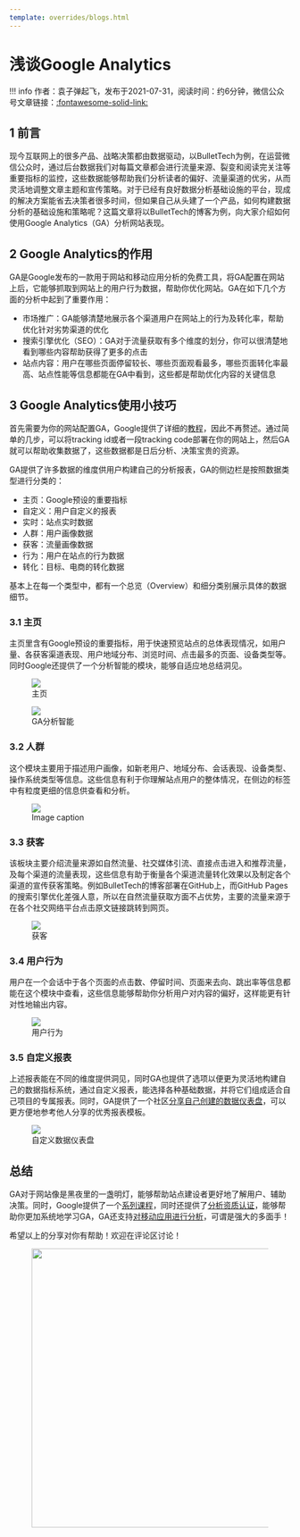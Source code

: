 ```yaml
---
template: overrides/blogs.html
---
```


# 浅谈Google Analytics

!!! info
    作者：袁子弹起飞，发布于2021-07-31，阅读时间：约6分钟，微信公众号文章链接：[:fontawesome-solid-link:](https://mp.weixin.qq.com/s/p_Cva92Md_N7k6ohXzc-fA)

## 1 前言

现今互联网上的很多产品、战略决策都由数据驱动，以BulletTech为例，在运营微信公众时，通过后台数据我们对每篇文章都会进行流量来源、裂变和阅读完关注等重要指标的监控，这些数据能够帮助我们分析读者的偏好、流量渠道的优劣，从而灵活地调整文章主题和宣传策略。对于已经有良好数据分析基础设施的平台，现成的解决方案能省去决策者很多时间，但如果自己从头建了一个产品，如何构建数据分析的基础设施和策略呢？这篇文章将以BulletTech的博客为例，向大家介绍如何使用Google Analytics（GA）分析网站表现。

## 2 Google Analytics的作用

GA是Google发布的一款用于网站和移动应用分析的免费工具，将GA配置在网站上后，它能够抓取到网站上的用户行为数据，帮助你优化网站。GA在如下几个方面的分析中起到了重要作用：

- 市场推广：GA能够清楚地展示各个渠道用户在网站上的行为及转化率，帮助优化针对劣势渠道的优化
- 搜索引擎优化（SEO）：GA对于流量获取有多个维度的划分，你可以很清楚地看到哪些内容帮助获得了更多的点击
- 站点内容：用户在哪些页面停留较长、哪些页面观看最多，哪些页面转化率最高、站点性能等信息都能在GA中看到，这些都是帮助优化内容的关键信息

## 3 Google Analytics使用小技巧

首先需要为你的网站配置GA，Google提供了详细的[教程](https://support.google.com/analytics/answer/1008015?hl=en)，因此不再赘述。通过简单的几步，可以将tracking id或者一段tracking code部署在你的网站上，然后GA就可以帮助收集数据了，这些数据都是日后分析、决策宝贵的资源。

GA提供了许多数据的维度供用户构建自己的分析报表，GA的侧边栏是按照数据类型进行分类的：

- 主页：Google预设的重要指标
- 自定义：用户自定义的报表
- 实时：站点实时数据
- 人群：用户画像数据
- 获客：流量画像数据
- 行为：用户在站点的行为数据
- 转化：目标、电商的转化数据

基本上在每一个类型中，都有一个总览（Overview）和细分类别展示具体的数据细节。

### 3.1 主页

主页里含有Google预设的重要指标，用于快速预览站点的总体表现情况，如用户量、各获客渠道表现、用户地域分布、浏览时间、点击最多的页面、设备类型等。同时Google还提供了一个分析智能的模块，能够自适应地总结洞见。

<figure>
  <img src="https://cdn.jsdelivr.net/gh/BulletTech2021/Pics/2021-7-31/1627739241720-Home.png"  />
  <figcaption>主页</figcaption>
</figure>

<figure>
  <img src="https://cdn.jsdelivr.net/gh/BulletTech2021/Pics/2021-8-1/1627790805820-%E6%B4%9E%E8%A7%81.png"  />
  <figcaption>GA分析智能</figcaption>
</figure>

### 3.2 人群

这个模块主要用于描述用户画像，如新老用户、地域分布、会话表现、设备类型、操作系统类型等信息。这些信息有利于你理解站点用户的整体情况，在侧边的标签中有粒度更细的信息供查看和分析。

<figure>
  <img src="https://cdn.jsdelivr.net/gh/BulletTech2021/Pics/2021-7-31/1627742550450-%E4%BA%BA%E7%BE%A4.png"  />
  <figcaption>Image caption</figcaption>
</figure>

### 3.3 获客

该板块主要介绍流量来源如自然流量、社交媒体引流、直接点击进入和推荐流量，及每个渠道的流量表现，这些信息有助于衡量各个渠道流量转化效果以及制定各个渠道的宣传获客策略。例如BulletTech的博客部署在GitHub上，而GitHub Pages的搜索引擎优化差强人意，所以在自然流量获取方面不占优势，主要的流量来源于在各个社交网络平台点击原文链接跳转到网页。

<figure>
  <img src="https://cdn.jsdelivr.net/gh/BulletTech2021/Pics/2021-8-1/1627781320848-%E8%8E%B7%E5%AE%A2.png"   />
  <figcaption>获客</figcaption>
</figure>

### 3.4 用户行为

用户在一个会话中于各个页面的点击数、停留时间、页面来去向、跳出率等信息都能在这个模块中查看，这些信息能够帮助你分析用户对内容的偏好，这样能更有针对性地输出内容。

<figure>
  <img src="https://cdn.jsdelivr.net/gh/BulletTech2021/Pics/2021-8-1/1627782229120-%E8%A1%8C%E4%B8%BA.png" />
  <figcaption>用户行为</figcaption>
</figure>

### 3.5 自定义报表

上述报表能在不同的维度提供洞见，同时GA也提供了选项以便更为灵活地构建自己的数据指标系统，通过自定义报表，能选择各种基础数据，并将它们组成适合自己项目的专属报表。同时，GA提供了一个社区[分享自己创建的数据仪表盘](https://analytics.google.com/analytics/gallery/)，可以更方便地参考他人分享的优秀报表模板。

<figure>
  <img src="https://cdn.jsdelivr.net/gh/BulletTech2021/Pics/2021-8-1/1627789454404-%E4%BB%AA%E8%A1%A8%E7%9B%98.png"  />
  <figcaption>自定义数据仪表盘</figcaption>
</figure>

## 总结

GA对于网站像是黑夜里的一盏明灯，能够帮助站点建设者更好地了解用户、辅助决策。同时，Google提供了一个[系列课程](https://analytics.google.com/analytics/academy/course/6)，同时还提供了[分析资质认证](https://skillshop.exceedlms.com/student/path/2938-google-analytics-individual-qualification)，能够帮助你更加系统地学习GA，GA还支持[对移动应用进行分析](https://developers.google.com/analytics/solutions/mobile)，可谓是强大的多面手！

希望以上的分享对你有帮助！欢迎在评论区讨论！

<figure>
  <img src="https://cdn.jsdelivr.net/gh/BulletTech2021/Pics/2021-6-14/1623639526512-1080P%20(Full%20HD)%20-%20Tail%20Pic.png" width="500" />
</figure>
